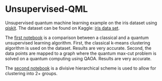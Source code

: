 # Unsupervised-QML
Unsupervised quantum machine learning example on the iris dataset using [qiskit](https://qiskit.org). The dataset can be found on Kaggle: [iris data set](https://www.kaggle.com/uciml/iris#Iris.csv).

The [first notebook](https://github.com/ajrazander/Unsupervised-QML/blob/master/Max-cut.ipynb) is a comparison between a classical and a quantum unsupervised learning algorithm. First, the classical k-means clustering algorithm is used on the dataset. Results are very accurate. Second, the data points are mapped to a graph where the quantum max-cut problem is solved on a quantum computing using QAOA. Results are very accurate.

The [second notebook](https://github.com/ajrazander/Unsupervised-QML/blob/master/Max-cut%202%2B%20Divisive%20Clustering.ipynb) is a divisive hierarchical scheme is used to allow for clustering into 2+ groups.